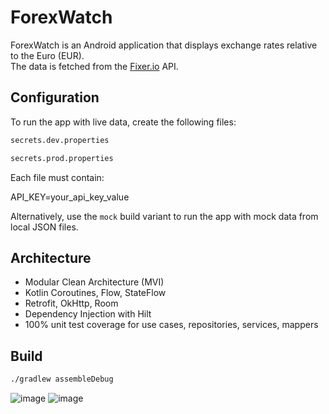 # ForexWatch

ForexWatch is an Android application that displays exchange rates relative to the Euro (EUR).  
The data is fetched from the [Fixer.io](https://fixer.io) API.

## Configuration

To run the app with live data, create the following files:

```bash
secrets.dev.properties

secrets.prod.properties
```

Each file must contain:

API_KEY=your_api_key_value

Alternatively, use the `mock` build variant to run the app with mock data from local JSON files.

## Architecture

- Modular Clean Architecture (MVI)
- Kotlin Coroutines, Flow, StateFlow
- Retrofit, OkHttp, Room
- Dependency Injection with Hilt
- 100% unit test coverage for use cases, repositories, services, mappers

## Build

```bash
./gradlew assembleDebug
```

![image](https://github.com/user-attachments/assets/50c95491-8f61-4e04-92e2-9ec7948eb823)
![image](https://github.com/user-attachments/assets/6e02f8f4-5f04-4f44-85fc-f2c21ff16331)

